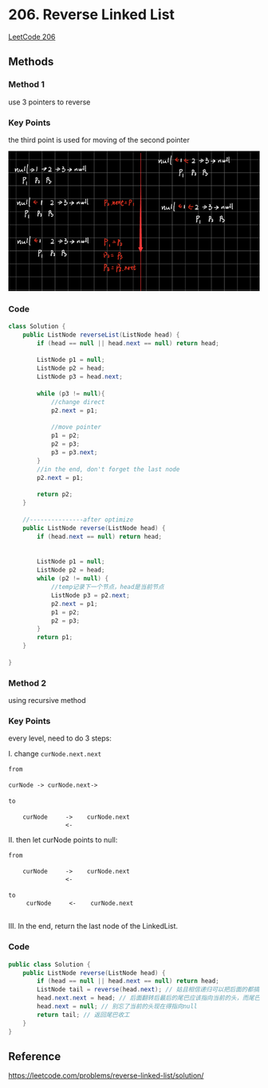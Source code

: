# 206. Reverse Linked List

[LeetCode 206](https://leetcode.com/problems/reverse-linked-list/)


## Methods

### Method 1
use 3 pointers to reverse

### Key Points
the third point is used for moving of the second pointer 

![](../../Image/Reverse_Linked_List.png)
### Code
```java
class Solution {
    public ListNode reverseList(ListNode head) {
        if (head == null || head.next == null) return head; 
        
        ListNode p1 = null; 
        ListNode p2 = head;
        ListNode p3 = head.next;
        
        while (p3 != null){
            //change direct 
            p2.next = p1; 
            
            //move pointer 
            p1 = p2; 
            p2 = p3;
            p3 = p3.next; 
        }
        //in the end, don't forget the last node 
        p2.next = p1; 
        
        return p2;
    }

    //---------------after optimize
    public ListNode reverse(ListNode head) {
        if (head.next == null) return head; 
        
        
        ListNode p1 = null;
        ListNode p2 = head;
        while (p2 != null) {
            //temp记录下一个节点，head是当前节点
            ListNode p3 = p2.next;
            p2.next = p1;
            p1 = p2;
            p2 = p3;
        }
        return p1;
    }

}

```
### Method 2
using recursive method

### Key Points
every level, need to do 3 steps:


I. change `curNode.next.next`


```
from 

curNode -> curNode.next->

to
 
    curNode     ->    curNode.next
                <-
```

II. then let curNode points to null:
  ```
  from
   
      curNode     ->    curNode.next
                  <-

  to 
       curNode     <-    curNode.next
                   

  ```  
III. In the end, return the last node of the LinkedList.

### Code
```java
public class Solution {
    public ListNode reverse(ListNode head) {
        if (head == null || head.next == null) return head;
        ListNode tail = reverse(head.next); // 姑且相信递归可以把后面的都搞定，并且找到最后那个节点
        head.next.next = head; // 后面翻转后最后的尾巴应该指向当前的头，而尾巴不就正是原来的next嘛。。。
        head.next = null; // 别忘了当前的头现在得指向null
        return tail; // 返回尾巴收工
    }
}
```


## Reference
https://leetcode.com/problems/reverse-linked-list/solution/